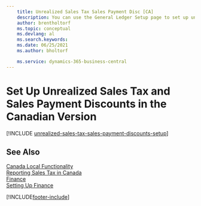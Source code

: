 ```yaml
---
    title: Unrealized Sales Tax Sales Payment Disc [CA]
    description: You can use the General Ledger Setup page to set up unrealized sales tax and sales payment discounts in the Canadian version.
    author: brentholtorf
    ms.topic: conceptual
    ms.devlang: al
    ms.search.keywords:
    ms.date: 06/25/2021
    ms.author: bholtorf

    ms.service: dynamics-365-business-central
---
```

# Set Up Unrealized Sales Tax and Sales Payment Discounts in the Canadian Version

[!INCLUDE [unrealized-sales-tax-sales-payment-discounts-setup](../includes/CAMXUS/unrealized-sales-tax-sales-payment-discounts-setup.md)]

## See Also

[Canada Local Functionality](canada-local-functionality.md)  
[Reporting Sales Tax in Canada](ca-sales-tax.md)  
[Finance](../../finance.md)  
[Setting Up Finance](../../finance.md)  


[!INCLUDE[footer-include](../../includes/footer-banner.md)]